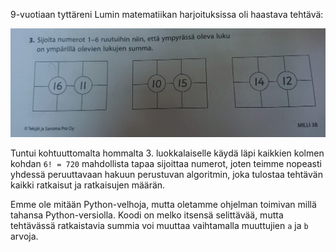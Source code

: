 9-vuotiaan tyttäreni Lumin matematiikan harjoituksissa oli haastava tehtävä:

![tehtävä](tehtava.JPG)

Tuntui kohtuuttomalta hommalta 3. luokkalaiselle käydä läpi kaikkien kolmen kohdan `6! = 720` mahdollista tapaa sijoittaa numerot, joten teimme nopeasti yhdessä peruuttavaan hakuun perustuvan algoritmin, joka tulostaa tehtävän kaikki ratkaisut ja ratkaisujen määrän.

Emme ole mitään Python-velhoja, mutta oletamme ohjelman toimivan millä tahansa Python-versiolla. Koodi on melko itsensä selittävää, mutta tehtävässä ratkaistavia summia voi muuttaa vaihtamalla muuttujien `a` ja `b` arvoja.